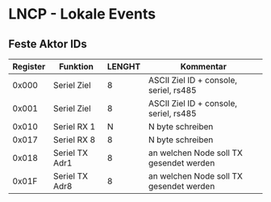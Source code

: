 # LNCP - Lokale Events

## Feste Aktor IDs

Register    | Funktion 		  | LENGHT			| Kommentar
----------  | ------------ 	  | -------------	| -------------
 0x000	| Seriel Ziel 	  | 8				| ASCII Ziel ID + console, seriel, rs485
 0x001	| Seriel Ziel 	  | 8				| ASCII Ziel ID + console, seriel, rs485
 0x010	| Seriel RX 1  	  | N				| N byte schreiben
 0x017	| Seriel RX 8  	  | 8				| N byte schreiben
 0x018   | Seriel TX Adr1  | 8             	| an welchen Node soll TX gesendet werden
 0x01F   | Seriel TX Adr8  | 8             	| an welchen Node soll TX gesendet werden